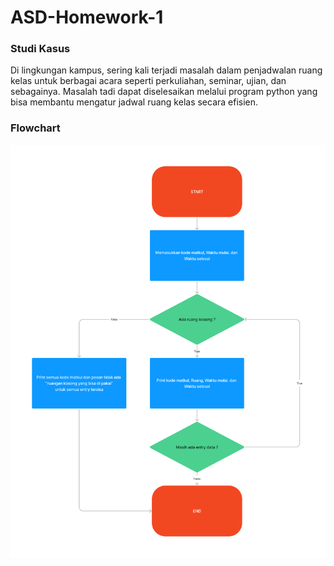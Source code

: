 # ASD-Homework-1

### Studi Kasus
Di lingkungan kampus, sering kali terjadi masalah dalam penjadwalan ruang kelas untuk berbagai acara seperti perkuliahan, 
seminar, ujian, dan sebagainya. Masalah tadi dapat diselesaikan melalui program python yang bisa membantu 
mengatur jadwal ruang kelas secara efisien.

### Flowchart

<img width="1874" alt="flowchart" src="https://github.com/not-dika/ASD-Homework-1/blob/291a3ffcc539c6481110e5ade1b949343620177c/flowchart.png">
